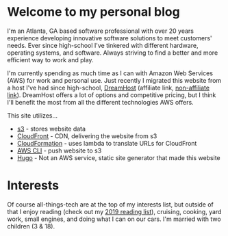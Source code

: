 # Welcome to my personal blog
I'm an Atlanta, GA based software professional with over 20 years experience developing innovative software solutions to meet customers' needs.  Ever since high-school I've tinkered with different hardware, operating systems, and software.  Always striving to find a better and more efficient way to work and play.  

I'm currently spending as much time as I can with Amazon Web Services (AWS) for work and personal use.  Just recently I migrated this website from a host I've had since high-school, [DreamHost](https://www.dreamhost.com/r.cgi?89813) (affiliate link, [non-affiliate link](https://www.dreamhost.com/)).  DreamHost offers a lot of options and competitive pricing, but I think I'll benefit the most from all the different technologies AWS offers.  

This site utilizes...
* [s3](https://aws.amazon.com/s3/) - stores website data
* [CloudFront](https://aws.amazon.com/cloudfront/) - CDN, delivering the website from s3
* [CloudFormation](https://aws.amazon.com/cloudformation/) - uses lambda to translate URLs for CloudFront
* [AWS CLI](https://aws.amazon.com/cli/) - push website to s3
* [Hugo](https://gohugo.io/) - Not an AWS service, static site generator that made this website

# Interests
Of course all-things-tech are at the top of my interests list, but outside of that I enjoy reading (check out my [2019 reading list](/2020/01/2019-reading-list/)), cruising, cooking, yard work, small engines, and doing what I can on our cars.  I'm married with two children (3 & 18).